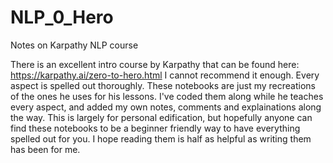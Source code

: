 # NLP_0_Hero
Notes on Karpathy NLP course


There is an excellent intro course by Karpathy that can be found here: https://karpathy.ai/zero-to-hero.html
I cannot recommend it enough. Every aspect is spelled out thoroughly. These notebooks are just my recreations of the ones he uses for his lessons.
I've coded them along while he teaches every aspect, and added my own notes, comments and explainations along the way. 
This is largely for personal edification, but hopefully anyone can find these notebooks to be a beginner friendly way to have everything spelled out for you.
I hope reading them is half as helpful as writing them has been for me. 
